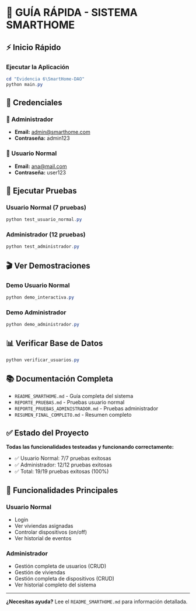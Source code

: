 # 🚀 GUÍA RÁPIDA - SISTEMA SMARTHOME

## ⚡ Inicio Rápido

### Ejecutar la Aplicación
```powershell
cd "Evidencia 6\SmartHome-DAO"
python main.py
```

## 👥 Credenciales

### 👔 Administrador
- **Email:** admin@smarthome.com
- **Contraseña:** admin123

### 👤 Usuario Normal  
- **Email:** ana@mail.com
- **Contraseña:** user123

## 🧪 Ejecutar Pruebas

### Usuario Normal (7 pruebas)
```powershell
python test_usuario_normal.py
```

### Administrador (12 pruebas)
```powershell
python test_administrador.py
```

## 🎬 Ver Demostraciones

### Demo Usuario Normal
```powershell
python demo_interactiva.py
```

### Demo Administrador
```powershell
python demo_administrador.py
```

## 📊 Verificar Base de Datos
```powershell
python verificar_usuarios.py
```

## 📚 Documentación Completa

- `README_SMARTHOME.md` - Guía completa del sistema
- `REPORTE_PRUEBAS.md` - Pruebas usuario normal
- `REPORTE_PRUEBAS_ADMINISTRADOR.md` - Pruebas administrador
- `RESUMEN_FINAL_COMPLETO.md` - Resumen completo

## ✅ Estado del Proyecto

**Todas las funcionalidades testeadas y funcionando correctamente:**
- ✅ Usuario Normal: 7/7 pruebas exitosas
- ✅ Administrador: 12/12 pruebas exitosas
- ✅ Total: 19/19 pruebas exitosas (100%)

## 🎯 Funcionalidades Principales

### Usuario Normal
- Login
- Ver viviendas asignadas
- Controlar dispositivos (on/off)
- Ver historial de eventos

### Administrador
- Gestión completa de usuarios (CRUD)
- Gestión de viviendas
- Gestión completa de dispositivos (CRUD)
- Ver historial completo del sistema

---

**¿Necesitas ayuda?** Lee el `README_SMARTHOME.md` para información detallada.
